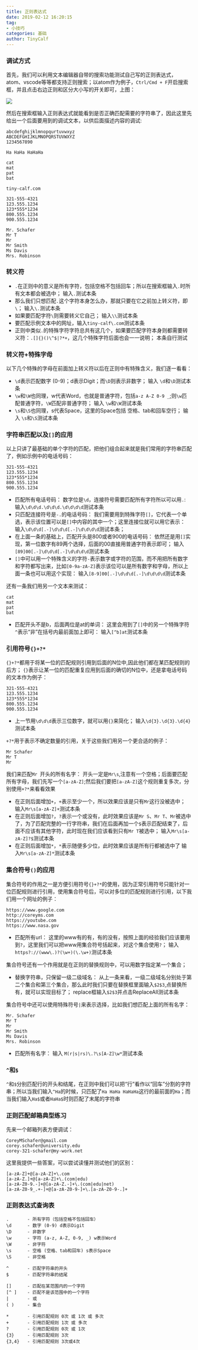 ```yaml
---
title: 正则表达式
date: 2019-02-12 16:20:15
tag:
- 小技巧
categories: 基础
author: TinyCalf
---
```


### 调试方式
首先，我们可以利用文本编辑器自带的搜索功能测试自己写的正则表达式，atom、vscode等等都支持正则搜索；以atom作为例子，`Ctrl/Cmd + F`开启搜索框，并且点击右边正则和区分大小写的开关即可，上图：
<!-- more -->
![](/images/正则搜索框.png)

然后在搜索框输入正则表达式就能看到是否正确匹配需要的字符串了，因此这里先给出一个后面要用到的调试文本，以供后面描述内容的调试:
```
abcdefghijklmnopqurtuvwxyz
ABCDEFGHIJKLMNOPQRSTUVWXYZ
1234567890

Ha HaHa HaHaHa

cat
mat
pat
bat

tiny-calf.com

321-555-4321
123.555.1234
123*555*1234
800.555.1234
900.555.1234

Mr. Schafer
Mr T
Mr
Mr Smith
Ms Davis
Mrs. Robinson
```

### 转义符
* `.`在正则中的意义是所有字符，包括空格不包括回车；所以在搜索框输入`.`时所有文本都会被选中；
输入`.`测试本条
* 那么我们只想匹配`.`这个字符本身怎么办，那就只要在它之前加上转义符，即`\`；
输入`\.`测试本条
* 如果要匹配字符`\`则需要转义它自己；
输入`\\`测试本条
* 要匹配示例文本中的网址，输入`tiny-calf\.com`测试本条
* 正则中类似`.`的特殊字符字符总共有这几个，如果要匹配字符本身则都需要转义符：`.[]{}()\^$|?*+`，这几个特殊字符后面也会一一说明；
本条自行测试

### 转义符+特殊字母
以下几个特殊的字母在前面加上转义符以后在正则中有特殊含义，我们逐一看看：
* `\d`表示匹配数字 (0-9)；d表示Digit；而`\D`则表示非数字；
输入 `\d`和`\D`测试本条
* `\w`和`\W`也同理，w代表Word，也就是普通字符，包括`a-z A-Z 0-9 _`;则`\w`匹配普通字符，`\W`匹配非普通字符；
输入 `\w`和`\W`测试本条
* `\s`和`\S`也同理，s代表Space，这里的Space包括 空格、tab和回车空行；
输入 `\s`和`\S`测试本条

### 字符串匹配以及`[]`的应用
以上只讲了最基础的单个字符的匹配，把他们组合起来就是我们常用的字符串匹配了，例如示例中的电话号码：
```
321-555-4321
123.555.1234
123*555*1234
800.555.1234
900.555.1234
```
* 匹配所有电话号码：
数字位是`\d`，连接符号需要匹配所有字符所以可以用`.`:
输入`\d\d\d.\d\d\d.\d\d\d\d`测试本条
* 只匹配连接符号是`-.`的电话号码：
我们需要用到特殊字符`[]`，它代表一个单选，表示该位置可以是`[]`中内容的其中一个；这里连接位就可以用它表示：
输入`\d\d\d[.-]\d\d\d[.-]\d\d\d\d`测试本条；
* 在上面一条的基础上，匹配开头是800或者900的电话号码：
依然还是用`[]`实现，第一位数字有89两个选择，后面的00直接用普通字符表示即可；
输入`[89]00[.-]\d\d\d[.-]\d\d\d\d`测试本条
* `[]`中可以用一个特殊含义的字符`-`表示数字或字符的范围，而不用把所有数字和字符都写出来，比如`[0-9a-zA-Z]`表示该位可以是所有数字和字母，所以上面一条也可以用这个实现：
输入`[8-9]00[.-]\d\d\d[.-]\d\d\d\d`测试本条

还有一条我们用另一个文本来测试：
```
cat
mat
pat
bat
```
* 匹配开头不是b，后面两位是at的单词：
这里会用到了`[]`中的另一个特殊字符`^`表示“非”在括号内最前面加上即可：
输入`[^b]at`测试本条

### 引用符号`{}+?*`
`{}+?*`都用于将某一位的匹配规则引用到后面的N位中,因此他们都在某匹配规则的后方；
`{}`表示让某一位的匹配重复应用到后面的确切的N位中，还是拿电话号码的文本作为例子：
```
321-555-4321
123.555.1234
123*555*1234
800.555.1234
900.555.1234
```
* 上一节用`\d\d\d`表示三位数字，就可以用`{}`来简化；
输入`\d{3}.\d{3}.\d{4}`测试本条

`+?*`用于表示不确定数量的引用，关于这些我们用另一个更合适的例子：
```
Mr Schafer
Mr T
Mr
```
我们来匹配`Mr `开头的所有名字：
开头一定是`Mr\s`,注意有一个空格；后面要匹配所有字母，我们先写一个`[a-zA-Z]`;然后我们要把`[a-zA-Z]`这个规则重复多次，分别使用`+?*`来看看效果
* 在正则后面增加`+`，`+`表示至少一个，所以效果应该是只有`Mr`这行没被选中；
输入`Mr\s[a-zA-Z]+`测试本条
* 在正则后面增加`?`，`?`表示一个或没有，此时效果应该是`Mr S`、`Mr T`、`Mr`被选中了，为了匹配完整的一行字符串，我们在后面再加一个`$`表示匹配结束了，后面不应该有其他字符，此时现在我们应该看到只有`Mr T`被选中；
输入`Mr\s[a-zA-Z]?$`测试本条
* 在正则后面增加`*`，`*`表示随便多少位，此时效果应该是所有行都被选中了
输入`Mr\s[a-zA-Z]*`测试本条

### 集合符号`()`的应用
集合符号的作用之一是方便引用符号`{}+?*`的使用，因为正常引用符号只能针对一位匹配规则进行引用，使用集合符号后，可以对多位的匹配规则进行引用，以下我们用一个网址的例子：
```
https://www.google.com
http://coreyms.com
https://youtube.com
https://www.nasa.gov
```
* 匹配所有url：
这里的www有的有，有的没有，按照上面的经验我们应该要用到`?`，这里我们可以把www用集合符号括起来，对这个集合使用`?`；
输入`https?://(www\.)?(\w+)(\.\w+)`测试本条

集合符号还有一个作用就是在正则的替换规则中，可以用数字指定某一个集合；
* 替换字符串，只保留一级二级域名：
从上一条来看，一级二级域名分别处于第二个集合和第三个集合，那么此时我们只要在替换框里面输入`$2$3`,点替换所有，就可以实现目标了；
replace框输入`$2$3`并点击ReplaceAll测试本条

集合符号中还可以使用特殊符号`|`来表示选择，比如我们想匹配上面的所有名字：
```
Mr. Schafer
Mr T
Mr
Mr Smith
Ms Davis
Mrs. Robinson
```
* 匹配所有名字：
输入 `M(r|s|rs)\.?\s[A-Z]\w*`测试本条

### `^`和`$`
`^`和`$`分别匹配行的开头和结尾，在正则中我们可以把“行”看作以“回车”分割的字符串；所以当我们输入`^Ha`的时候，只匹配了`Ha HaHa HaHaHa`这行的最前面的`Ha`；而当我们输入`Ha$`或者`HaHa$`时则匹配了末尾的字符串

### 正则匹配邮箱典型练习
先来一个邮箱列表方便调试：
```
CoreyMSchafer@gmail.com
corey.schafer@university.edu
corey-321-schafer@my-work.net
```
这里我提供一些答案，可以尝试读懂并测试他们的区别：
```
[a-zA-Z]+@[a-zA-Z]+\.com
[a-zA-Z.]+@[a-zA-Z]+\.(com|edu)
[a-zA-Z0-9.-]+@[a-zA-Z.-]+\.(com|edu|net)
[a-zA-Z0-9_.+-]+@[a-zA-Z0-9-]+\.[a-zA-Z0-9-.]+
```

### 正则表达式查询表
```
.       - 所有字符（包括空格不包括回车）
\d      - 数字 (0-9) d表示Digit
\D      - 非数字
\w      - 字符 (a-z, A-Z, 0-9, _) w表示Word
\W      - 非字符
\s      - 空格 (空格、tab和回车) s表示Space
\S      - 非空格

^       - 匹配字符串的开头
$       - 匹配字符串的结尾

[]      - 匹配在某范围内的一个字符
[^ ]    - 匹配不是该范围中的一个字符
|       - 或
( )     - 集合

*       - 引用匹配规则 0次 或 1次 或 多次
+       - 引用匹配规则 1次 或 多次
?       - 引用匹配规则 0次 或 1次
{3}     - 引用匹配规则 3次
{3,4}   - 引用匹配规则 3次或4次
```
